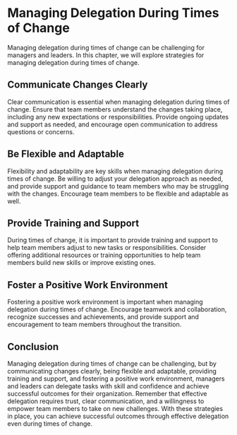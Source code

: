 # Managing Delegation During Times of Change

Managing delegation during times of change can be challenging for managers and leaders. In this chapter, we will explore strategies for managing delegation during times of change.

Communicate Changes Clearly
---------------------------

Clear communication is essential when managing delegation during times of change. Ensure that team members understand the changes taking place, including any new expectations or responsibilities. Provide ongoing updates and support as needed, and encourage open communication to address questions or concerns.

Be Flexible and Adaptable
-------------------------

Flexibility and adaptability are key skills when managing delegation during times of change. Be willing to adjust your delegation approach as needed, and provide support and guidance to team members who may be struggling with the changes. Encourage team members to be flexible and adaptable as well.

Provide Training and Support
----------------------------

During times of change, it is important to provide training and support to help team members adjust to new tasks or responsibilities. Consider offering additional resources or training opportunities to help team members build new skills or improve existing ones.

Foster a Positive Work Environment
----------------------------------

Fostering a positive work environment is important when managing delegation during times of change. Encourage teamwork and collaboration, recognize successes and achievements, and provide support and encouragement to team members throughout the transition.

Conclusion
----------

Managing delegation during times of change can be challenging, but by communicating changes clearly, being flexible and adaptable, providing training and support, and fostering a positive work environment, managers and leaders can delegate tasks with skill and confidence and achieve successful outcomes for their organization. Remember that effective delegation requires trust, clear communication, and a willingness to empower team members to take on new challenges. With these strategies in place, you can achieve successful outcomes through effective delegation even during times of change.
